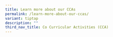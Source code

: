 ```yaml
---
title: Learn more about our CCAs
permalink: /learn-more-about-our-ccas/
variant: tiptap
description: ""
third_nav_title: Co Curricular Activities (CCA)
---
```

